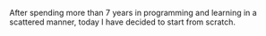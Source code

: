 After spending more than 7 years in programming and learning in a scattered manner, today I have decided to start from scratch.
